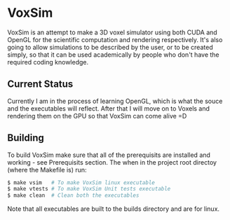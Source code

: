 # VoxSim
VoxSim is an attempt to make a 3D voxel simulator using both CUDA and OpenGL for the scientific computation and rendering respectively. It's also going to allow simulations to be described by the user, or to be created simply, so that it can be used academically by people who don't have the required coding knowledge.

## Current Status
Currently I am in the process of learning OpenGL, which is what the souce and the executables will reflect. After that I will move on to Voxels and rendering them on the GPU so that VoxSim can come alive =D

## Building
To build VoxSim make sure that all of the prerequisits are installed and working - see Prerequisits section. The when in the project root directoy (where the Makefile is) run:
```python
$ make vsim   # To make VoxSim linux executable
$ make vtests # To make VoxSim Unit tests executable
$ make clean  # Clean both the executables
```

Note that all executables are built to the builds directory and are for linux.


